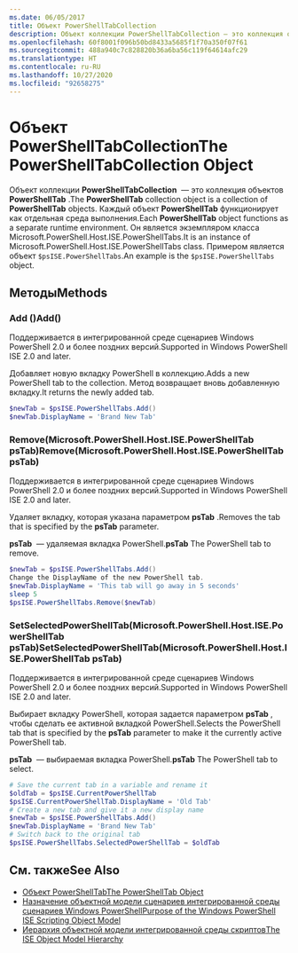```yaml
---
ms.date: 06/05/2017
title: Объект PowerShellTabCollection
description: Объект коллекции PowerShellTabCollection — это коллекция объектов PowerShellTab. Каждый объект PowerShellTab функционирует как отдельная среда выполнения.
ms.openlocfilehash: 60f8001f096b50bd8433a5685f1f70a350f07f61
ms.sourcegitcommit: 488a940c7c828820b36a6ba56c119f64614afc29
ms.translationtype: HT
ms.contentlocale: ru-RU
ms.lasthandoff: 10/27/2020
ms.locfileid: "92658275"
---
```

# <a name="the-powershelltabcollection-object"></a><span data-ttu-id="c5a4c-104">Объект PowerShellTabCollection</span><span class="sxs-lookup"><span data-stu-id="c5a4c-104">The PowerShellTabCollection Object</span></span>

<span data-ttu-id="c5a4c-105">Объект коллекции **PowerShellTabCollection**  — это коллекция объектов **PowerShellTab** .</span><span class="sxs-lookup"><span data-stu-id="c5a4c-105">The **PowerShellTab** collection object is a collection of **PowerShellTab** objects.</span></span> <span data-ttu-id="c5a4c-106">Каждый объект **PowerShellTab** функционирует как отдельная среда выполнения.</span><span class="sxs-lookup"><span data-stu-id="c5a4c-106">Each **PowerShellTab** object functions as a separate runtime environment.</span></span> <span data-ttu-id="c5a4c-107">Он является экземпляром класса Microsoft.PowerShell.Host.ISE.PowerShellTabs.</span><span class="sxs-lookup"><span data-stu-id="c5a4c-107">It is an instance of Microsoft.PowerShell.Host.ISE.PowerShellTabs class.</span></span> <span data-ttu-id="c5a4c-108">Примером является объект `$psISE.PowerShellTabs`.</span><span class="sxs-lookup"><span data-stu-id="c5a4c-108">An example is the `$psISE.PowerShellTabs` object.</span></span>

## <a name="methods"></a><span data-ttu-id="c5a4c-109">Методы</span><span class="sxs-lookup"><span data-stu-id="c5a4c-109">Methods</span></span>

### <a name="add"></a><span data-ttu-id="c5a4c-110">Add \(\)</span><span class="sxs-lookup"><span data-stu-id="c5a4c-110">Add\(\)</span></span>

<span data-ttu-id="c5a4c-111">Поддерживается в интегрированной среде сценариев Windows PowerShell 2.0 и более поздних версий.</span><span class="sxs-lookup"><span data-stu-id="c5a4c-111">Supported in Windows PowerShell ISE 2.0 and later.</span></span>

<span data-ttu-id="c5a4c-112">Добавляет новую вкладку PowerShell в коллекцию.</span><span class="sxs-lookup"><span data-stu-id="c5a4c-112">Adds a new PowerShell tab to the collection.</span></span> <span data-ttu-id="c5a4c-113">Метод возвращает вновь добавленную вкладку.</span><span class="sxs-lookup"><span data-stu-id="c5a4c-113">It returns the newly added tab.</span></span>

```powershell
$newTab = $psISE.PowerShellTabs.Add()
$newTab.DisplayName = 'Brand New Tab'
```

### <a name="removemicrosoftpowershellhostisepowershelltab-pstab"></a><span data-ttu-id="c5a4c-114">Remove\(Microsoft.PowerShell.Host.ISE.PowerShellTab psTab\)</span><span class="sxs-lookup"><span data-stu-id="c5a4c-114">Remove\(Microsoft.PowerShell.Host.ISE.PowerShellTab psTab\)</span></span>

<span data-ttu-id="c5a4c-115">Поддерживается в интегрированной среде сценариев Windows PowerShell 2.0 и более поздних версий.</span><span class="sxs-lookup"><span data-stu-id="c5a4c-115">Supported in Windows PowerShell ISE 2.0 and later.</span></span>

<span data-ttu-id="c5a4c-116">Удаляет вкладку, которая указана параметром **psTab** .</span><span class="sxs-lookup"><span data-stu-id="c5a4c-116">Removes the tab that is specified by the **psTab** parameter.</span></span>

<span data-ttu-id="c5a4c-117">**psTab**  — удаляемая вкладка PowerShell.</span><span class="sxs-lookup"><span data-stu-id="c5a4c-117">**psTab** The PowerShell tab to remove.</span></span>

```powershell
$newTab = $psISE.PowerShellTabs.Add()
Change the DisplayName of the new PowerShell tab.
$newTab.DisplayName = 'This tab will go away in 5 seconds'
sleep 5
$psISE.PowerShellTabs.Remove($newTab)
```

### <a name="setselectedpowershelltabmicrosoftpowershellhostisepowershelltab-pstab"></a><span data-ttu-id="c5a4c-118">SetSelectedPowerShellTab\(Microsoft.PowerShell.Host.ISE.PowerShellTab psTab\)</span><span class="sxs-lookup"><span data-stu-id="c5a4c-118">SetSelectedPowerShellTab\(Microsoft.PowerShell.Host.ISE.PowerShellTab psTab\)</span></span>

<span data-ttu-id="c5a4c-119">Поддерживается в интегрированной среде сценариев Windows PowerShell 2.0 и более поздних версий.</span><span class="sxs-lookup"><span data-stu-id="c5a4c-119">Supported in Windows PowerShell ISE 2.0 and later.</span></span>

<span data-ttu-id="c5a4c-120">Выбирает вкладку PowerShell, которая задается параметром **psTab** , чтобы сделать ее активной вкладкой PowerShell.</span><span class="sxs-lookup"><span data-stu-id="c5a4c-120">Selects the PowerShell tab that is specified by the **psTab** parameter to make it the currently active PowerShell tab.</span></span>

<span data-ttu-id="c5a4c-121">**psTab**  — выбираемая вкладка PowerShell.</span><span class="sxs-lookup"><span data-stu-id="c5a4c-121">**psTab** The PowerShell tab to select.</span></span>

```powershell
# Save the current tab in a variable and rename it
$oldTab = $psISE.CurrentPowerShellTab
$psISE.CurrentPowerShellTab.DisplayName = 'Old Tab'
# Create a new tab and give it a new display name
$newTab = $psISE.PowerShellTabs.Add()
$newTab.DisplayName = 'Brand New Tab'
# Switch back to the original tab
$psISE.PowerShellTabs.SelectedPowerShellTab = $oldTab
```

## <a name="see-also"></a><span data-ttu-id="c5a4c-122">См. также</span><span class="sxs-lookup"><span data-stu-id="c5a4c-122">See Also</span></span>

- [<span data-ttu-id="c5a4c-123">Объект PowerShellTab</span><span class="sxs-lookup"><span data-stu-id="c5a4c-123">The PowerShellTab Object</span></span>](The-PowerShellTab-Object.md)
- [<span data-ttu-id="c5a4c-124">Назначение объектной модели сценариев интегрированной среды сценариев Windows PowerShell</span><span class="sxs-lookup"><span data-stu-id="c5a4c-124">Purpose of the Windows PowerShell ISE Scripting Object Model</span></span>](Purpose-of-the-Windows-PowerShell-ISE-Scripting-Object-Model.md)
- [<span data-ttu-id="c5a4c-125">Иерархия объектной модели интегрированной среды скриптов</span><span class="sxs-lookup"><span data-stu-id="c5a4c-125">The ISE Object Model Hierarchy</span></span>](The-ISE-Object-Model-Hierarchy.md)
